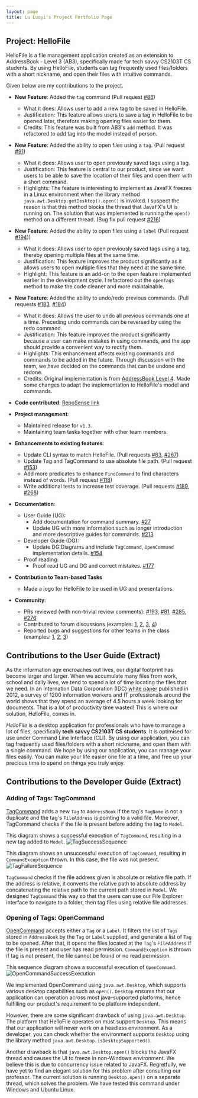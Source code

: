 ```yaml
---
layout: page
title: Lu Luoyi's Project Portfolio Page
---
```


## Project: HelloFile

HelloFile is a file management application created as an extension to AddressBook - Level 3 (AB3),
specifically made for tech savvy CS2103T CS students.
By using HelloFile, students can tag frequently used files/folders with a short nickname, and open their files
with intuitive commands.

Given below are my contributions to the project.

* **New Feature**: Added the `tag` command
(Pull request [\#86](https://github.com/AY2021S1-CS2103T-F12-1/tp/pull/86))
  * What it does: Allows user to add a new tag to be saved in HelloFile.
  * Justification: This feature allows users to save a tag in HelloFile to be opened later, therefore making opening
  files easier for them.
  * Credits: This feature was built from AB3's `add` method.
  It was refactored to add tag into the model instead of person.
  
* **New Feature**: Added the ability to open files using a `tag`.
(Pull request [\#91](https://github.com/AY2021S1-CS2103T-F12-1/tp/pull/91))
  * What it does: Allows user to open previously saved tags using a tag.
  * Justification: This feature is central to our product, since we want users to be able to save the location of their
  files and open them with a short command.
  * Highlights: The feature is interesting to implement as JavaFX freezes in a Linux environment when the library method
  `java.awt.Desktop.getDesktop().open()` is invoked. I suspect the reason is that this method blocks the thread
  that JavaFX's UI is running on. The solution that was implemented is running the `open()` method on a different thread.
  (Bug fix pull request [\#216](https://github.com/AY2021S1-CS2103T-F12-1/tp/pull/216))
  
* **New Feature**: Added the ability to open files using a `label`
(Pull request [\#194](https://github.com/AY2021S1-CS2103T-F12-1/tp/pull/194)))
  * What it does: Allows user to open previously saved tags using a tag, thereby opening multiple files at the same time.
  * Justification: This feature improves the product significantly as it allows users to open multiple files that they
  need at the same time.
  * Highlight: This feature is an add-on to the open feature implemented earlier in the development cycle. I refactored
  out the `openTags` method to make the code cleaner and more maintainable.
  
* **New Feature**: Added the ability to undo/redo previous commands.
(Pull requests [\#183](https://github.com/AY2021S1-CS2103T-F12-1/tp/pull/183),
[\#184](https://github.com/AY2021S1-CS2103T-F12-1/tp/pull/184))
  * What it does: Allows the user to undo all previous commands one at a time. Preceding undo commands can be reversed
  by using the redo command.
  * Justification: This feature improves the product significantly because a user can make mistakes in using commands,
  and the app should provide a convenient way to rectify them.
  * Highlights: This enhancement affects existing commands and commands to be added in the future.
  Through discussion with the team, we have decided on the commands that can be undone and redone.
  * Credits: Original implementation is from [AddressBook Level 4](https://github.com/se-edu/addressbook-level4).
  Made some changes to adapt the implementation to HelloFile's model and commands.

* **Code contributed**: [RepoSense link](https://nus-cs2103-ay2021s1.github.io/tp-dashboard/#breakdown=true&search=&sort=groupTitle&sortWithin=title&since=2020-08-14&timeframe=commit&mergegroup=&groupSelect=groupByRepos&checkedFileTypes=docs~functional-code~test-code~other&tabOpen=true&tabType=authorship&zFR=false&tabAuthor=luo-git&tabRepo=AY2021S1-CS2103T-F12-1%2Ftp%5Bmaster%5D&authorshipIsMergeGroup=false&authorshipFileTypes=docs~functional-code~test-code~other)

* **Project management**:
  * Maintained release for `v1.3`.
  * Maintaining team tasks together with other team members.

* **Enhancements to existing features**:
  * Update CLI syntax to match HelloFile.
  (Pull requests [\#83](https://github.com/AY2021S1-CS2103T-F12-1/tp/pull/83),
  [\#267](https://github.com/AY2021S1-CS2103T-F12-1/tp/pull/267))
  * Update Tag and TagCommand to use absolute file path.
  (Pull request [\#153](https://github.com/AY2021S1-CS2103T-F12-1/tp/pull/153))
  * Add more predicates to enhance `FindCommand` to find characters instead of words.
  (Pull request [\#118](https://github.com/AY2021S1-CS2103T-F12-1/tp/pull/118))
  * Write additional tests to increase test coverage.
  (Pull requests [\#189](https://github.com/AY2021S1-CS2103T-F12-1/tp/pull/189),
  [\#268](https://github.com/AY2021S1-CS2103T-F12-1/tp/pull/268))

* **Documentation**:
  * User Guide (UG):
    * Add documentation for command summary. [\#27](https://github.com/AY2021S1-CS2103T-F12-1/tp/pull/27)
    * Update UG with more information such as longer introduction and more descriptive guides for commands. [\#213](https://github.com/AY2021S1-CS2103T-F12-1/tp/pull/213)
  * Developer Guide (DG):
    * Update DG Diagrams and include `TagCommand`, `OpenCommand` implementation details. [\#154](https://github.com/AY2021S1-CS2103T-F12-1/tp/pull/158)
  * Proof reading:
    * Proof read UG and DG and correct mistakes. [\#177](https://github.com/AY2021S1-CS2103T-F12-1/tp/pull/177)

* **Contribution to Team-based Tasks**
  * Made a logo for HelloFile to be used in UG and presentations.

* **Community**:
  * PRs reviewed (with non-trivial review comments):
  [\#193](https://github.com/AY2021S1-CS2103T-F12-1/tp/pull/193),
  [\#81](https://github.com/AY2021S1-CS2103T-F12-1/tp/pull/81),
  [\#285](https://github.com/AY2021S1-CS2103T-F12-1/tp/pull/285),
  [\#276](https://github.com/AY2021S1-CS2103T-F12-1/tp/pull/276)
  * Contributed to forum discussions
  (examples: [1](https://github.com/nus-cs2103-AY2021S1/forum/issues/370),
  [2](https://github.com/nus-cs2103-AY2021S1/forum/issues/312),
  [3](https://github.com/nus-cs2103-AY2021S1/forum/issues/271),
  [4](https://github.com/nus-cs2103-AY2021S1/forum/issues/374))
  * Reported bugs and suggestions for other teams in the class
  (examples: [1](https://github.com/luo-git/ped/issues/5),
  [2](https://github.com/luo-git/ped/issues/3),
  [3](https://github.com/luo-git/ped/issues/6))

## Contributions to the User Guide (Extract)

As the information age encroaches out lives, our digital footprint has become larger and larger.
When we accumulate many files from work, school and daily lives,
we tend to spend a lot of time locating the files that we need.
In an Internation Data Corporation (IDC) [white paper](https://denalilabs.com/static/ProductivityWhitepaper.pdf)
published in 2012, a survey of 1200 information workers and IT professionals around the world
shows that they spend an average of 4.5 hours a week looking for documents. That is a lot of productivity time wasted!
This is where our solution, HelloFile, comes in.

*HelloFile* is a desktop application for professionals who have to manage a lot of files, specifically **tech savvy CS2103T CS students**.
It is optimised for use under Command Line Interface (CLI).
By using our application, you can tag frequently used files/folders with a short nickname, and open them
with a single command. We hope by using our application, you can manage your files easily. You can
make your life easier one file at a time, and free up your precious time to spend on things you truly enjoy.

## Contributions to the Developer Guide (Extract)

### Adding of Tags: TagCommand

[TagCommand](https://github.com/AY2021S1-CS2103T-F12-1/tp/blob/master/src/main/java/seedu/address/logic/commands/TagCommand.java) 
adds a new `Tag` to `AddressBook` if the tag's `TagName` is not a duplicate and the tag's `FileAddress`
is pointing to a valid file. 
Moreover, TagCommand checks if the file is present before adding the tag to `Model`.

This diagram shows a successful execution of `TagCommand`, resulting in a new tag added to `Model`.
![TagSuccessSequence](../images/TagCommandSuccessSequenceDiagram.png)

This diagram shows an unsuccessful execution of `TagCommand`, resulting in `CommandException` thrown.
In this case, the file was not present.<br>
![TagFailureSequence](../images/TagCommandFailureSequenceDiagram.png)

`TagCommand` checks if the file address given is absolute or relative file path.
If the address is relative, it converts the relative path to absolute address by concatenating the relative
path to the current path stored in `Model`.
We designed `TagCommand` this way so that the users can use our File Explorer interface to navigate to
a folder, then tag files using relative file addresses.


### Opening of Tags: OpenCommand

[OpenCommand](https://github.com/AY2021S1-CS2103T-F12-1/tp/blob/master/src/main/java/seedu/address/logic/commands/OpenCommand.java)
accepts either a `Tag` or a `Label`.
It filters the list of `Tags` stored in `AddressBook` by the `Tag` or `Label` supplied, and generate a list of `Tag`
to be opened.
After that, it opens the files located at the `Tag`'s `FileAddress` if the file is present and user has read permission.
`CommandException` is thrown if tag is not present, the file cannot be found or no read permission.

This sequence diagram shows a successful execution of `OpenCommand`. <br>
![OpenCommandSuccessExecution](../images/OpenCommandSuccessSequenceDiagram.png)

We implemented OpenCommand using `java.awt.Desktop`,
which supports various desktop capabilities such as `open()`. `Desktop` ensures that our application can operation across
most java-supported platforms, hence fulfilling our product's requirement to be platform independent.

However, there are some significant drawback of using `java.awt.Desktop`. The platform that HelloFile operates on must
support `Desktop`. This means that our application will never work on a headless environment. 
As a developer, you can check whether the environment supports `Desktop`
using the library method `java.awt.Desktop.isDesktopSupported()`.

Another drawback is that `java.awt.Desktop.open()` blocks the JavaFX thread and causes the UI to freeze in non-Windows
environment. We believe this is due to concurrency issue related to JavaFX.
Regretfully, we have yet to find an elegant solution for this problem after consulting our professor.
The current solution is running `Desktop.open()` on a separate thread, which solves the problem.
We have tested this command under Windows and Ubuntu Linux.
